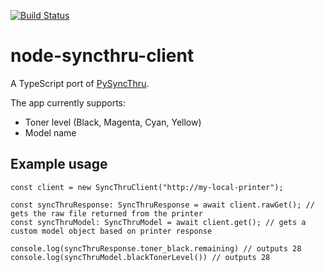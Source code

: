 [![Build Status](https://travis-ci.org/dcop/node-syncthru-client.svg?branch=master)](https://travis-ci.org/dcop/node-syncthru-client)

# node-syncthru-client

A TypeScript port of [PySyncThru](https://github.com/nielstron/pysyncthru).

The app currently supports:
* Toner level (Black, Magenta, Cyan, Yellow)
* Model name

## Example usage

```
const client = new SyncThruClient("http://my-local-printer");

const syncThruResponse: SyncThruResponse = await client.rawGet(); // gets the raw file returned from the printer
const syncThruModel: SyncThruModel = await client.get(); // gets a custom model object based on printer response

console.log(syncThruResponse.toner_black.remaining) // outputs 28
console.log(syncThruModel.blackTonerLevel()) // outputs 28
```

